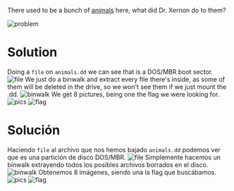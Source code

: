 There used to be a bunch of [animals](https://2018shell.picoctf.com/static/59cd22a161127c4924bbfdc9f25aa4b8/animals.dd) here, what did Dr. Xernon do to them?

![problem](http://i.imgur.com/a19rDy1.png)

# Solution
Doing a `file` on `animals.dd` we can see that is a DOS/MBR boot sector.
![file](http://i.imgur.com/oUrX0ac.png)
We just do a binwalk and extract every file there's inside, as some of them will be deleted in the drive, so we won't see them if we just mount the .dd.
![binwalk](http://i.imgur.com/WI1tbMs.png)
We get 8 pictures, being one the flag we were looking for.
![pics](http://i.imgur.com/UuxtgnI.png)
![flag](http://i.imgur.com/0xbRpKo.png)

# Solución
Haciendo `file` al archivo que nos hemos bajado `animals.dd` podemos ver que es una partición de disco DOS/MBR.
![file](http://i.imgur.com/oUrX0ac.png)
Simplemente hacemos un binwalk extrayendo todos los posibles archivos borrados en el disco.
![binwalk](http://i.imgur.com/WI1tbMs.png)
Obtenemos 8 imágenes, siendo una la flag que buscábamos.
![pics](http://i.imgur.com/UuxtgnI.png)
![flag](http://i.imgur.com/0xbRpKo.png)

